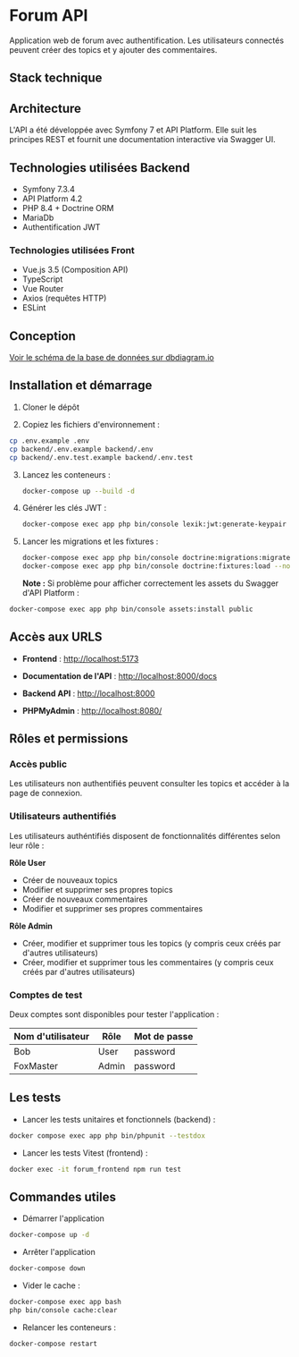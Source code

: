 # Forum API

Application web de forum avec authentification. Les utilisateurs connectés peuvent créer des topics et y ajouter des commentaires.

## Stack technique

## Architecture

L'API a été développée avec Symfony 7 et API Platform. Elle suit les principes REST et fournit une documentation interactive via Swagger UI.

## Technologies utilisées Backend

- Symfony 7.3.4
- API Platform 4.2
- PHP 8.4 + Doctrine ORM
- MariaDb
- Authentification JWT

### Technologies utilisées Front

- Vue.js 3.5 (Composition API)
- TypeScript
- Vue Router
- Axios (requêtes HTTP)
- ESLint

## Conception

[Voir le schéma de la base de données sur dbdiagram.io](https://dbdiagram.io/d/Forum-API-68e9428fd2b621e42249a36a)

## Installation et démarrage

1. Cloner le dépôt

2. Copiez les fichiers d'environnement :

```bash
cp .env.example .env
cp backend/.env.example backend/.env
cp backend/.env.test.example backend/.env.test
```

3. Lancez les conteneurs :

   ```bash
   docker-compose up --build -d

   ```

4. Générer les clés JWT :

   ```bash
   docker-compose exec app php bin/console lexik:jwt:generate-keypair --skip-if-exists
   ```

5. Lancer les migrations et les fixtures :

   ```bash
   docker-compose exec app php bin/console doctrine:migrations:migrate --no-interaction
   docker-compose exec app php bin/console doctrine:fixtures:load --no-interaction

   ```

   **Note :** Si problème pour afficher correctement les assets du Swagger d'API Platform :

```bash
docker-compose exec app php bin/console assets:install public
```

## Accès aux URLS

- **Frontend** : [http://localhost:5173](http://localhost:5173/)

- **Documentation de l'API** : [http://localhost:8000/docs](http://localhost:8000/docs)

- **Backend API** : [http://localhost:8000](http://localhost:8000)

- **PHPMyAdmin** : [http://localhost:8080/](http://localhost:8080/)

## Rôles et permissions

### Accès public

Les utilisateurs non authentifiés peuvent consulter les topics et accéder à la page de connexion.

### Utilisateurs authentifiés

Les utilisateurs authéntifiés disposent de fonctionnalités différentes selon leur rôle :

**Rôle User**

- Créer de nouveaux topics
- Modifier et supprimer ses propres topics
- Créer de nouveaux commentaires
- Modifier et supprimer ses propres commentaires

**Rôle Admin**

- Créer, modifier et supprimer tous les topics (y compris ceux créés par d'autres utilisateurs)
- Créer, modifier et supprimer tous les commentaires (y compris ceux créés par d'autres utilisateurs)

### Comptes de test

Deux comptes sont disponibles pour tester l'application :

| Nom d'utilisateur | Rôle  | Mot de passe |
| ----------------- | ----- | ------------ |
| Bob               | User  | password     |
| FoxMaster         | Admin | password     |

## Les tests

- Lancer les tests unitaires et fonctionnels (backend) :

```bash
docker compose exec app php bin/phpunit --testdox

```

- Lancer les tests Vitest (frontend) :

```bash
docker exec -it forum_frontend npm run test

```

## Commandes utiles

- Démarrer l'application

```bash
docker-compose up -d
```

- Arrêter l'application

```bash
docker-compose down
```

- Vider le cache :

```bash
docker-compose exec app bash
php bin/console cache:clear
```

- Relancer les conteneurs :

```bash
docker-compose restart
```
